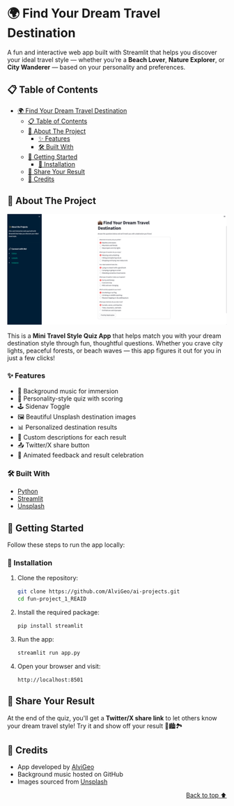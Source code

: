 <a name="readme-top"></a>

# 🌍 Find Your Dream Travel Destination

A fun and interactive web app built with Streamlit that helps you discover your ideal travel style — whether you’re a **Beach Lover**, **Nature Explorer**, or **City Wanderer** — based on your personality and preferences.

## 📋 Table of Contents

- [🌍 Find Your Dream Travel Destination](#-find-your-dream-travel-destination)
  - [📋 Table of Contents](#-table-of-contents)
  - [📌 About The Project](#-about-the-project)
    - [✨ Features](#-features)
    - [🛠️ Built With](#️-built-with)
  - [🚀 Getting Started](#-getting-started)
    - [🔧 Installation](#-installation)
  - [📣 Share Your Result](#-share-your-result)
  - [🙌 Credits](#-credits)

## 📌 About The Project

<div align="center">
  <img src="./assets/images/main-page.png" alt="Find Your Dream Travel Destination" width="600"/>
</div>

This is a **Mini Travel Style Quiz App** that helps match you with your dream destination style through fun, thoughtful questions. Whether you crave city lights, peaceful forests, or beach waves — this app figures it out for you in just a few clicks!

### ✨ Features

- 🎵 Background music for immersion
- 🧠 Personality-style quiz with scoring
- 🕹️ Sidenav Toggle
- 🖼️ Beautiful Unsplash destination images
- 📊 Personalized destination results
- 💬 Custom descriptions for each result
- 📤 Twitter/X share button
- 🎈 Animated feedback and result celebration

### 🛠️ Built With

- [Python](https://www.python.org/)
- [Streamlit](https://streamlit.io/)
- [Unsplash](https://unsplash.com/)

## 🚀 Getting Started

Follow these steps to run the app locally:

### 🔧 Installation

1. Clone the repository:

   ```bash
   git clone https://github.com/AlviGeo/ai-projects.git
   cd fun-project_1_REAID
   ```

2. Install the required package:

   ```bash
   pip install streamlit
   ```

3. Run the app:

   ```bash
   streamlit run app.py
   ```

4. Open your browser and visit:

   ```
   http://localhost:8501
   ```

## 📣 Share Your Result

At the end of the quiz, you'll get a **Twitter/X share link** to let others know your dream travel style! Try it and show off your result 🌴🏙️🏞️

## 🙌 Credits

- App developed by [AlviGeo](https://github.com/AlviGeo)
- Background music hosted on GitHub
- Images sourced from [Unsplash](https://unsplash.com)

<p align="right"><a href="#readme-top">Back to top ⬆️</a></p>
